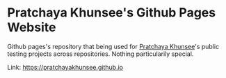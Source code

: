 # Pratchaya Khunsee's Github Pages Website

Github pages's repository that being used for <a href="https://github.com/PratchayaKhunsee">Pratchaya Khunsee</a>'s public testing projects across repositories. Nothing particularily special.

Link: <a href="https://pratchayakhunsee.github.io">https://pratchayakhunsee.github.io</a>